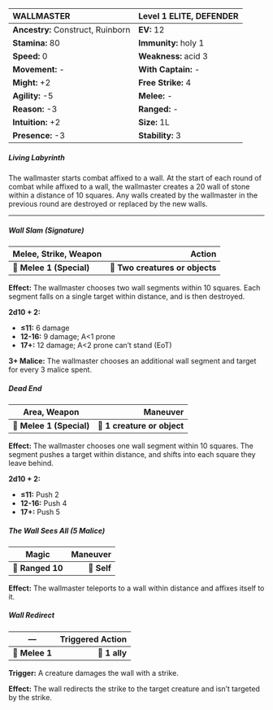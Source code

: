 | **WALLMASTER**                           | Level 1 ELITE, DEFENDER                  |
|:-----------------------------------------|:-----------------------------------------|
| **Ancestry:** Construct, Ruinborn        | **EV:** 12                               |
| **Stamina:** 80                          | **Immunity:** holy 1                     |
| **Speed:** 0                             | **Weakness:** acid 3                     |
| **Movement:** -                          | **With Captain:** -                      |
| **Might:** +2                            | **Free Strike:** 4                       |
| **Agility:** -5                          | **Melee:** -                             |
| **Reason:** -3                           | **Ranged:** -                            |
| **Intuition:** +2                        | **Size:** 1L                             |
| **Presence:** -3                         | **Stability:** 3                         |

##### Living Labyrinth

The wallmaster starts combat affixed to a wall. At the start of each round of combat while affixed to a wall, the wallmaster creates a 20 wall of stone within a distance of 10 squares. Any walls created by the wallmaster in the previous round are destroyed or replaced by the new walls.

---

##### **Wall Slam (Signature)**

| **Melee, Strike, Weapon** |                      **Action** |
| ------------------------- | -------------------------------:|
| **📏 Melee 1 (Special)**  | **🎯 Two creatures or objects** |

**Effect:** The wallmaster chooses two wall segments within 10 squares. Each segment falls on a single target within distance, and is then destroyed.

**2d10 + 2:**

- **≤11:** 6 damage
- **12-16:** 9 damage; A<1 prone
- **17+:** 12 damage; A<2 prone can’t stand (EoT)

**3+ Malice:** The wallmaster chooses an additional wall segment and target for every 3 malice spent.

##### **Dead End**

| **Area, Weapon**         |                **Maneuver** |
| ------------------------ | ---------------------------:|
| **📏 Melee 1 (Special)** | **🎯 1 creature or object** |

**Effect:** The wallmaster chooses one wall segment within 10 squares. The segment pushes a target within distance, and shifts into each square they leave behind.

**2d10 + 2:**

- **≤11:** Push 2
- **12-16:** Push 4
- **17+:** Push 5

##### **The Wall Sees All (5 Malice)**

| **Magic**        | **Maneuver** |
| ---------------- | ------------:|
| **📏 Ranged 10** |  **🎯 Self** |

**Effect:** The wallmaster teleports to a wall within distance and affixes itself to it.

##### **Wall Redirect**

| **—**          | **Triggered Action** |
| -------------- | --------------------:|
| **📏 Melee 1** |        **🎯 1 ally** |

**Trigger:** A creature damages the wall with a strike.

**Effect:** The wall redirects the strike to the target creature and isn’t targeted by the strike.
